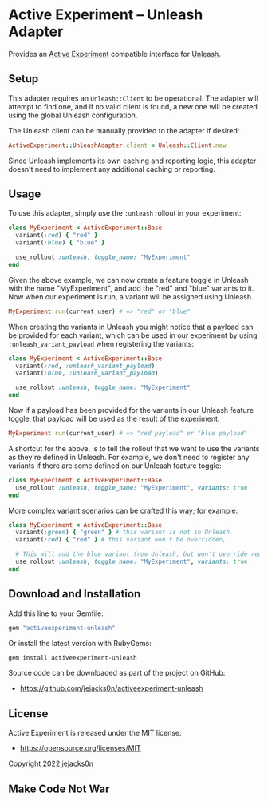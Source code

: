 # Active Experiment – Unleash Adapter

Provides an [Active Experiment](https://github.com/jejacks0n/activeexperiment) compatible interface for [Unleash](https://github.com/Unleash/unleash-client-ruby).

## Setup

This adapter requires an `Unleash::Client` to be operational. The adapter will attempt to find one, and if no valid client is found, a new one will be created using the global Unleash configuration.

The Unleash client can be manually provided to the adapter if desired:

```ruby
ActiveExperiment::UnleashAdapter.client = Unleash::Client.new
```

Since Unleash implements its own caching and reporting logic, this adapter doesn't need to implement any additional caching or reporting.

## Usage

To use this adapter, simply use the `:unleash` rollout in your experiment:

```ruby
class MyExperiment < ActiveExperiment::Base
  variant(:red) { "red" }
  variant(:blue) { "blue" }

  use_rollout :unleash, toggle_name: "MyExperiment"
end
```

Given the above example, we can now create a feature toggle in Unleash with the name "MyExperiment", and add the "red" and "blue" variants to it. Now when our experiment is run, a variant will be assigned using Unleash.

```ruby
MyExperiment.run(current_user) # => "red" or "blue"
```

When creating the variants in Unleash you might notice that a payload can be provided for each variant, which can be used in our experiment by using `:unleash_variant_payload` when registering the variants:

```ruby
class MyExperiment < ActiveExperiment::Base
  variant(:red, :unleash_variant_payload)
  variant(:blue, :unleash_variant_payload)

  use_rollout :unleash, toggle_name: "MyExperiment"
end
```

Now if a payload has been provided for the variants in our Unleash feature toggle, that payload will be used as the result of the experiment:

```ruby
MyExperiment.run(current_user) # => "red payload" or "blue payload"
```

A shortcut for the above, is to tell the rollout that we want to use the variants as they're defined in Unleash. For example, we don't need to register any variants if there are some defined on our Unleash feature toggle:

```ruby
class MyExperiment < ActiveExperiment::Base
  use_rollout :unleash, toggle_name: "MyExperiment", variants: true
end
```

More complex variant scenarios can be crafted this way; for example:

```ruby
class MyExperiment < ActiveExperiment::Base
  variant(:green) { "green" } # this variant is not in Unleash.
  variant(:red) { "red" } # this variant won't be overridden,

  # This will add the blue variant from Unleash, but won't override red.
  use_rollout :unleash, toggle_name: "MyExperiment", variants: true
end
```

## Download and Installation

Add this line to your Gemfile:

```ruby
gem "activeexperiment-unleash"
```

Or install the latest version with RubyGems:

```bash
gem install activeexperiment-unleash
```

Source code can be downloaded as part of the project on GitHub:

* https://github.com/jejacks0n/activeexperiment-unleash

## License

Active Experiment is released under the MIT license:

* https://opensource.org/licenses/MIT

Copyright 2022 [jejacks0n](https://github.com/jejacks0n)

## Make Code Not War
